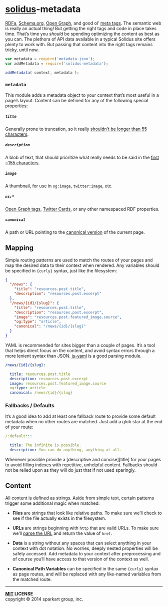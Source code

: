 # [solidus](http://github.com/solidusjs)-metadata

[RDFa][rdfa], [Schema.org][schema], [Open Graph][open], and good ol’ [meta tags][meta]. The semantic web is really an actual thing! But getting the right tags and code in place takes time. That’s time you _should_ be spending optimizing the content as best as you can. The plethora of API data available in a typical Solidus site offers plenty to work with. But passing that content into the right tags remains tricky, until now.

```js
var metadata = require('metadata.json');
var addMetadata = require('solidus-metadata');

addMetadata( context, metadata );
```

### `metadata`

This module adds a metadata object to your context that’s most useful in a page’s layout. Content can be defined for any of the following special properties:

##### `title`

Generally prone to truncation, so it really [shouldn’t be longer than 55 characters][seomoz-title].

##### `description`

A blob of text, that should prioritize what really needs to be said in the [first ~155 characters][seomoz-description].

##### `image`

A thumbnail, for use in `og:image`, `twitter:image`, etc.

##### `ns:*`

[Open Graph tags][open], [Twitter Cards][twitter], or any other namespaced RDF properties.

##### `canonical`

A path or URL pointing to the [canonical version][canonical] of the current page.


Mapping
-------

Simple routing patterns are used to match the routes of your pages and map the desired data to their context when rendered. Any variables should be specified in `{curly}` syntax, just like the filesystem:

```json
{
  "/news": {
    "title": "resources.post.title",
    "description": "resources.post.excerpt"
  },
  "/news/{id}/{slug}": {
    "title": "resources.post.title",
    "description": "resources.post.excerpt",
    "image": "resources.post.featured_image.source",
    "og:type": "article",
    "canonical": "/news/{id}/{slug}"
  }
}

```

YAML is recommended for sites bigger than a couple of pages. It’s a tool that helps direct focus on the content, and avoid syntax errors through a more lenient syntax than JSON. [js-yaml][js-yaml] is a good parsing module.

```yaml
/news/{id}/{slug}:

  title: resources.post.title
  description: resources.post.excerpt
  image: resources.post.featured_image.source
  og:type: article
  canonical: /news/{id}/{slug}
```

### Fallbacks / Defaults

It’s a good idea to add at least one fallback route to provide some default metadata when no other routes are matched. Just add a glob star at the end of your route:

```yaml
/:default*::

  title: The infinite is possible.
  description: You can do anything, anything at all.
```

Whenever possible provide a [descriptive and concise][title] for your pages to avoid filling indexes with repetitive, unhelpful content. Fallbacks should not be relied upon as they will do just that if not used sparingly.


Content
-------

All content is defined as strings. Aside from simple text, certain patterns trigger some additional magic when matched:

 - **Files** are strings that look like relative paths. To make sure we’ll check to see if the file actually exists in the filesystem.

 - **URLs** are strings beginning with `http` that are valid URLs. To make sure we’ll [parse the URL][url] and return the value of `href`.
 
 - **Data** is a string without any spaces that can select anything in your context with dot notation. No worries, deeply nested properties will be safely accessed. Add metadata to your context after preprocessing and of course you’ll have access to that version of the context as well.

 - **Canonical Path Variables** can be specified in the same `{curly}` syntax as page routes, and will be replaced with any like-named variables from the matched route.

----
**[MIT](LICENSE) LICENSE** <br>
copyright &copy; 2014 sparkart group, inc.


[rdfa]: http://rdfa.info
[schema]: http://schema.org
[open]: http://ogp.me
[meta]: http://www.w3.org/TR/html5/document-metadata.html#the-meta-element
[twitter]: https://dev.twitter.com/cards

[type]: http://ogp.me/#types
[canonical]: https://support.google.com/webmasters/answer/139066?hl=en
[url]: http://nodejs.org/api/url.html

[seomoz-title]: http://moz.com/learn/seo/title-tag
[seomoz-description]: http://moz.com/learn/seo/meta-description

[js-yaml]: https://www.npmjs.com/package/js-yaml